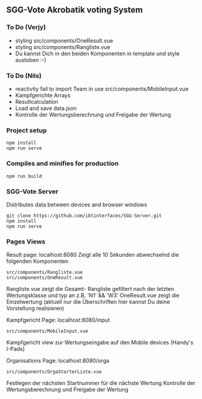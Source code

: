 ## SGG-Vote Akrobatik voting System

### To Do (Verjy)
* styling  src/components/OneResult.vue
* styling  src/components/Rangliste.vue
* Du kannst Dich in den beiden Komponenten in template und style austoben :-)

### To Do (Nils)
* reactivity fail to import Team in use src/components/MobileInput.vue
* Kampfgerichte Arrays
* Resultcalculation
* Load and save data.json
* Kontrolle der Wertungsberechnung und Freigabe der Wertung

### Project setup
```
npm install
npm run serve
```

### Compiles and minifies for production
```
npm run build
```

### SGG-Vote Server
Distributes data between devices and browser windows
```
git clone https://github.com/ibtinterfaces/SGG-Server.git
npm install
npm run serve
```


### Pages Views

Result page:   localhost:8080
Zeigt alle 10 Sekunden abwechselnd die folgenden Komponenten
```
src/components/Rangliste.vue 
src/components/OneResult.vue
```
Rangliste.vue zeigt die Gesamt- Rangliste gefiltert nach der letzten Wertungsklasse und typ an z.B. 'N1' && 'W3' 
OneResult.vue zeigt die Einzelwertung (aktuell nur die Überschriften hier kannst Du deine Vorstellung realisieren)

Kampfgericht Page:   localhost:8080/input
```
src/components/MobileInput.vue 
```
Kampfgericht view zur Wertungseingabe auf den Mobile devices (Handy's I-Pads)

Organisations Page:   localhost:8080/orga
```
src/components/OrgaStarterListe.vue 
```
Festlegen der nächsten Startnummer für die nächste Wertung
Kontrolle der Wertungsberechnung und Freigabe der Wertung

